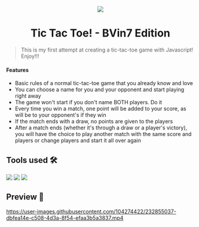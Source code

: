 <div align="center">
<img src="https://pluspng.com/img-png/logo-javascript-png-other-resolutions-240-240-pixels-240.png"/>
<h1>Tic Tac Toe! - BVin7 Edition</h1>
</div>

> This is my first attempt at creating a tic-tac-toe game with Javascript! Enjoy!!!

#### Features
- Basic rules of a normal tic-tac-toe game that you already know and love
- You can choose a name for you and your opponent and start playing right away
- The game won't start if you don't name BOTH players. Do it
- Every time you win a match, one point will be added to your score, as will be to your opponent's if they win
- If the match ends with a draw, no points are given to the players
- After a match ends (whether it's through a draw or a player's victory), you will have the choice to play another match with the same score and players or change players and start it all over again

## Tools used 🛠️
<img src="https://img.shields.io/badge/HTML5-E34F26?style=for-the-badge&logo=html5&logoColor=white"/>
<img src="https://img.shields.io/badge/CSS3-1572B6?style=for-the-badge&logo=css3&logoColor=white"/>
<img src="https://img.shields.io/badge/JavaScript-F7DF1E?style=for-the-badge&logo=javascript&logoColor=black"/>

## Preview 🔆
https://user-images.githubusercontent.com/104274422/232855037-dbfea14e-c508-4d3a-8f54-efaa3b5a3837.mp4
